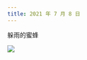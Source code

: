 ```yaml
---
title: 2021 年 7 月 8 日
---
```


躲雨的蜜蜂

![](http://r.photo.store.qq.com/psc?/V12to3FW1Klfn3/TmEUgtj9EK6.7V8ajmQrEPvzXm*2bEee3cOlCpA*M2mFGyiwIMFKRzXHpnwuKbRxuWsLTB*FwabGSVBpFYbb0vWBc1CEihvBlHs3apYUhng!/r)
